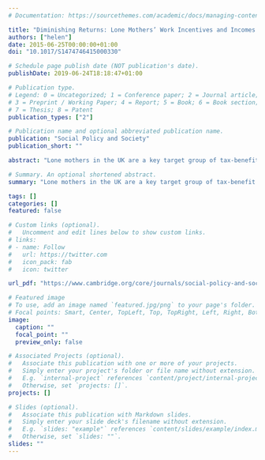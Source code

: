 ```yaml
---
# Documentation: https://sourcethemes.com/academic/docs/managing-content/

title: "Diminishing Returns: Lone Mothers’ Work Incentives and Incomes under the Coalition"
authors: ["helen"]
date: 2015-06-25T00:00:00+01:00
doi: "10.1017/S1474746415000330"

# Schedule page publish date (NOT publication's date).
publishDate: 2019-06-24T18:18:47+01:00

# Publication type.
# Legend: 0 = Uncategorized; 1 = Conference paper; 2 = Journal article;
# 3 = Preprint / Working Paper; 4 = Report; 5 = Book; 6 = Book section;
# 7 = Thesis; 8 = Patent
publication_types: ["2"]

# Publication name and optional abbreviated publication name.
publication: "Social Policy and Society"
publication_short: ""

abstract: "Lone mothers in the UK are a key target group of tax-benefit measures designed to ‘make work pay’. This article assesses how the Conservative–Liberal Democrat Coalition's ‘make work pay’ agenda since 2010 has potentially affected single mothers. It calculates two lone mothers’ incomes and incentives for a range of working hours and wage rates under the Coalition and previous New Labour government. While the Coalition's measures substantially improve the lone mothers’ incentives to work in mini-jobs of fewer than sixteen hours, their incentives to work longer are still weak, if not weaker than under Labour. Furthermore, the financial returns to progressing in work begin to diminish once hours exceed just six at average wage and nine at minimum wage. While tougher conditionality may still push many lone parents to work longer, weak labour demand and reduced employment supports could undermine their abilities to meet increased work expectations."

# Summary. An optional shortened abstract.
summary: "Lone mothers in the UK are a key target group of tax-benefit measures designed to ‘make work pay’. This article assesses how the Conservative–Liberal Democrat Coalition's ‘make work pay’ agenda since 2010 has potentially affected single mothers. It calculates two lone mothers’ incomes and incentives for a range of working hours and wage rates under the Coalition and previous New Labour government. While the Coalition's measures substantially improve the lone mothers’ incentives to work in mini-jobs of fewer than sixteen hours, their incentives to work longer are still weak, if not weaker than under Labour. Furthermore, the financial returns to progressing in work begin to diminish once hours exceed just six at average wage and nine at minimum wage. While tougher conditionality may still push many lone parents to work longer, weak labour demand and reduced employment supports could undermine their abilities to meet increased work expectations."

tags: []
categories: []
featured: false

# Custom links (optional).
#   Uncomment and edit lines below to show custom links.
# links:
# - name: Follow
#   url: https://twitter.com
#   icon_pack: fab
#   icon: twitter

url_pdf: "https://www.cambridge.org/core/journals/social-policy-and-society/article/diminishing-returns-lone-mothers-financial-work-incentives-and-incomes-under-the-coalition/52B87AB5F1B0A9006AD78D1BE4E20D6E#"

# Featured image
# To use, add an image named `featured.jpg/png` to your page's folder. 
# Focal points: Smart, Center, TopLeft, Top, TopRight, Left, Right, BottomLeft, Bottom, BottomRight.
image:
  caption: ""
  focal_point: ""
  preview_only: false

# Associated Projects (optional).
#   Associate this publication with one or more of your projects.
#   Simply enter your project's folder or file name without extension.
#   E.g. `internal-project` references `content/project/internal-project/index.md`.
#   Otherwise, set `projects: []`.
projects: []

# Slides (optional).
#   Associate this publication with Markdown slides.
#   Simply enter your slide deck's filename without extension.
#   E.g. `slides: "example"` references `content/slides/example/index.md`.
#   Otherwise, set `slides: ""`.
slides: ""
---
```

